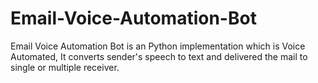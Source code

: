 # Email-Voice-Automation-Bot
Email Voice Automation Bot is an Python implementation which is Voice Automated, It converts sender's speech to text and delivered the mail to single or multiple receiver.
